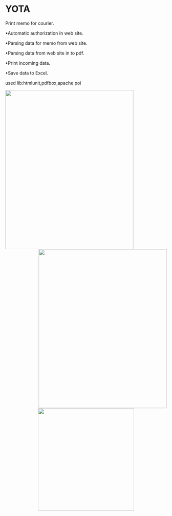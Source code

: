 # YOTA
Print memo for courier.

•Automatic authorization in web site.

•Parsing data for memo from web site.

•Parsing data from web site in to pdf.

•Print incoming data.

•Save data to Excel.

used lib:htmlunit,pdfbox,apache poi

<img align="left" src="https://pp.userapi.com/c636920/v636920263/24364/jjETBdKBKMU.jpg" width="400" height="495">
<img align="right" src="https://pp.userapi.com/c636920/v636920263/2436c/TF9w40jE8fc.jpg" width="400" height="495">


<p align="center">
  <img align="center" src="https://pp.userapi.com/c636920/v636920263/24373/zYMuc3g86h4.jpg" width="300" height="319">
</p>

